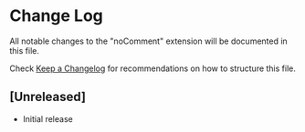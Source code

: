 # Change Log

All notable changes to the "noComment" extension will be documented in this file.

Check [Keep a Changelog](http://keepachangelog.com/) for recommendations on how to structure this file.

## [Unreleased]

- Initial release